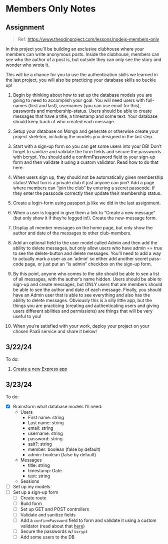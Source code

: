 # Members Only Notes

## Assignment

> Ref: https://www.theodinproject.com/lessons/nodejs-members-only

In this project you’ll be building an exclusive clubhouse where your members can write anonymous posts. Inside the clubhouse, members can see who the author of a post is, but outside they can only see the story and wonder who wrote it.

This will be a chance for you to use the authentication skills we learned in the last project, you will also be practicing your database skills so buckle up!

1. Begin by thinking about how to set up the database models you are going to need to accomplish your goal. You will need users with full-names (first and last), usernames (you can use email for this), passwords and membership-status. Users should be able to create messages that have a title, a timestamp and some text. Your database should keep track of who created each message.

1. Setup your database on Mongo and generate or otherwise create your project skeleton, including the models you designed in the last step.

1. Start with a sign-up form so you can get some users into your DB! Don’t forget to sanitize and validate the form fields and secure the passwords with bcrypt. You should add a confirmPassword field to your sign-up form and then validate it using a custom validator. Read how to do that here.

1. When users sign up, they should not be automatically given membership status! What fun is a private club if just anyone can join? Add a page where members can “join the club” by entering a secret passcode. If they enter the passcode correctly then update their membership status.

1. Create a login-form using passport.js like we did in the last assignment.

1. When a user is logged in give them a link to “Create a new message” (but only show it if they’re logged in!). Create the new-message form.

1. Display all member messages on the home page, but only show the author and date of the messages to other club-members.

1. Add an optional field to the user model called Admin and then add the ability to delete messages, but only allow users who have admin == true to see the delete-button and delete messages. You’ll need to add a way to actually mark a user as an ‘admin’ so either add another secret pass-code page, or just put an “is admin” checkbox on the sign-up form.

1. By this point, anyone who comes to the site should be able to see a list of all messages, with the author’s name hidden. Users should be able to sign-up and create messages, but ONLY users that are members should be able to see the author and date of each message. Finally, you should have an Admin user that is able to see everything and also has the ability to delete messages. Obviously this is a silly little app, but the things you are practicing (creating and authenticating users and giving users different abilities and permissions) are things that will be very useful to you!

1. When you’re satisfied with your work, deploy your project on your chosen PaaS service and share it below!

## 3/22/24

To do:

1. [Create a new Express app]("https://developer.mozilla.org/en-US/docs/Learn/Server-side/Express_Nodejs/Tutorial_local_library_website")

## 3/23/24

To do:

- [x] Brainstorm what database models I'll need:
  - Users
    - First name: string
    - Last name: string
    - email: string
    - username: string
    - password: string
    - salt?: string
    - member: boolean (false by default)
    - admin: boolean (false by default)
  - Messages
    - title: string
    - timestamp: Date
    - text: string
  - Sessions
- [ ] Set up my models
- [ ] Set up a sign-up form
  - [ ] Create route
  - [ ] Build form
  - [ ] Set up GET and POST controllers
  - [ ] Validate and sanitize fields
  - [ ] Add a `confirmPassword` field to form and validate it using a custom validator (read about that [here](https://express-validator.github.io/docs/guides/customizing/))
  - [ ] Secure the passwords w/ `bcrypt`
  - [ ] Add some users to the DB
